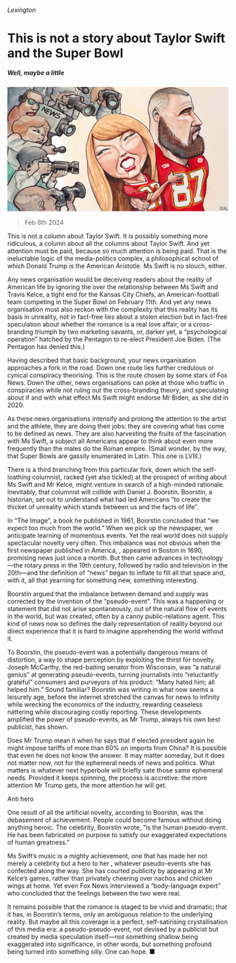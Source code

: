 ###### Lexington

# This is not a story about Taylor Swift and the Super Bowl 

##### Well, maybe a little 

![image](images/20240210_USD000.jpg) 

> Feb 8th 2024 

This is not a column about Taylor Swift. It is possibly something more ridiculous, a column about all the columns about Taylor Swift. And yet attention must be paid, because so much attention is being paid. That is the ineluctable logic of the media-politics complex, a philosophical school of which Donald Trump is the American Aristotle. Ms Swift is no slouch, either. 

Any news organisation would be deceiving readers about the reality of American life by ignoring the  over the relationship between Ms Swift and Travis Kelce, a tight end for the Kansas City Chiefs, an American-football team competing in the Super Bowl on February 11th. And yet any news organisation must also reckon with the complexity that this reality has its basis in unreality, not in fact-free lies about a stolen election but in fact-free speculation about whether the romance is a real love affair, or a cross-branding triumph by two marketing savants, or, darker yet, a “psychological operation” hatched by the Pentagon to re-elect President Joe Biden. (The Pentagon has denied this.)

Having described that basic background, your news organisation approaches a fork in the road. Down one route lies further credulous or cynical conspiracy theorising. This is the route chosen by some stars of Fox News. Down the other, news organisations can poke at those who traffic in conspiracies while not ruling out the cross-branding theory, and speculating about if and with what effect Ms Swift might endorse Mr Biden, as she did in 2020.

As these news organisations intensify and prolong the attention to the artist and the athlete, they are doing their jobs: they are covering what has come to be defined as news. They are also harvesting the fruits of the fascination with Ms Swift, a subject all Americans appear to think about even more frequently than the males do the Roman empire. (Small wonder, by the way, that Super Bowls are gassily enumerated in Latin. This one is LVIII.)

There is a third branching from this particular fork, down which the self-loathing columnist, racked (yet also tickled) at the prospect of writing about Ms Swift and Mr Kelce, might venture in search of a high-minded rationale. Inevitably, that columnist will collide with Daniel J. Boorstin. Boorstin, a historian, set out to understand what had led Americans “to create the thicket of unreality which stands between us and the facts of life”.

In “The Image”, a book he published in 1961, Boorstin concluded that “we expect too much from the world.” When we pick up the newspaper, we anticipate learning of momentous events. Yet the real world does not supply spectacular novelty very often. This imbalance was not obvious when the first newspaper published in America, , appeared in Boston in 1690, promising news just once a month. But then came advances in technology—the rotary press in the 19th century, followed by radio and television in the 20th—and the definition of “news” began to inflate to fill all that space and, with it, all that yearning for something new, something interesting. 

Boorstin argued that the imbalance between demand and supply was corrected by the invention of the “pseudo-event”. This was a happening or statement that did not arise spontaneously, out of the natural flow of events in the world, but was created, often by a canny public-relations agent. This kind of news now so defines the daily representation of reality beyond our direct experience that it is hard to imagine apprehending the world without it. 

To Boorstin, the pseudo-event was a potentially dangerous means of distortion, a way to shape perception by exploiting the thirst for novelty. Joseph McCarthy, the red-baiting senator from Wisconsin, was “a natural genius” at generating pseudo-events, turning journalists into “reluctantly grateful” consumers and purveyors of his product: “Many hated him; all helped him.” Sound familiar? Boorstin was writing in what now seems a leisurely age, before the internet stretched the canvas for news to infinity while wrecking the economics of the industry, rewarding ceaseless nattering while discouraging costly reporting. These developments amplified the power of pseudo-events, as Mr Trump, always his own best publicist, has shown. 

Does Mr Trump mean it when he says that if elected president again he might impose tariffs of more than 60% on imports from China? It is possible that even he does not know the answer. It may matter someday, but it does not matter now, not for the ephemeral needs of news and politics. What matters is whatever next hyperbole will briefly sate those same ephemeral needs. Provided it keeps spinning, the process is accretive: the more attention Mr Trump gets, the more attention he will get.

Anti hero

One result of all the artificial novelty, according to Boorstin, was the debasement of achievement. People could become famous without doing anything heroic. The celebrity, Boorstin wrote, “is the human pseudo-event. He has been fabricated on purpose to satisfy our exaggerated expectations of human greatness.”

Ms Swift’s music is a mighty achievement, one that has made her not merely a celebrity but a hero to her , whatever pseudo-events she has confected along the way. She has courted publicity by appearing at Mr Kelce’s games, rather than privately cheering over nachos and chicken wings at home. Yet even Fox News interviewed a “body-language expert” who concluded that the feelings between the two were real. 

It remains possible that the romance is staged to be vivid and dramatic; that it has, in Boorstin’s terms, only an ambiguous relation to the underlying reality. But maybe all this coverage is a perfect, self-satirising crystallisation of this media era: a pseudo-pseudo-event, not devised by a publicist but created by media speculation itself—not something shallow being exaggerated into significance, in other words, but something profound being turned into something silly. One can hope. ■






